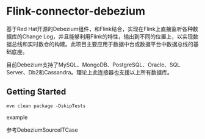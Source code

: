 # Flink-connector-debezium

基于Red Hat开源的Debezium组件，和Flink结合，实现在Flink上直接监听各种数据库的Change Log，并且能够利用Flink的特性，输出到不同的位置上，以实现数据总线和实时数仓的构建。此项目主要应用于数据中台或数据平台中数据总线的基础底座。

目前Debezium支持了MySQL、MongoDB、PostgreSQL、Oracle、SQL Server、Db2和Cassandra。理论上此连接器也支援以上所有数据库。

## Getting Started

```
mvn clean package -DskipTests
```

example

参考DebeziumSourceITCase
